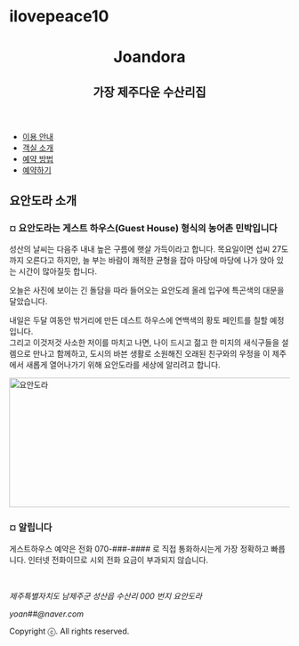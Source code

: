 # ilovepeace10
<!doctype html>
<html lang="ko">
<head>
<meta charset="utf-8">
<title>요안도라</title>
<link href="css/style3.css" rel="stylesheet" type="text/css"><!--[if lt IE 9]>
<script src="http://html5shiv.googlecode.com/svn/trunk/html5.js"></script>
<![endif]-->
</head>

<body>
<div class="container">
		<header>
			  <h1>Joandora</h1>
				<h2>가장 제주다운 수산리집</h2>
		</header>  
    <nav class="navi">
      <ul>
        <li><a href="#">이용 안내</a></li>
        <li><a href="#">객실 소개</a></li>
        <li><a href="#">예약 방법</a></li>
        <li><a href="#">예약하기</a></li>
      </ul>
    </nav>  
		<section class="content">
				<h2>요안도라 소개</h2>    
				<article>
						<h3>¤ 요안도라는 게스트 하우스(Guest House) 형식의 농어촌 민박입니다</h3>
						<p>성산의 날씨는 다음주 내내 높은 구름에 햇살 가득이라고 합니다. 목요일이면 섭씨 27도까지 오른다고 하지만, 늘 부는 바람이 쾌적한 균형을 잡아 마당에 마당에 나가 앉아 있는 시간이 많아질듯 합니다.</p>
						<p>오늘은 사진에 보이는 긴 돌담을 따라 들어오는 요안도레 올레 입구에 특곤색의 대문을 달았습니다.</p>
						<p>내일은 두달 여동안 밖거리에 만든 데스트 하우스에 연백색의 황토 페인트를 칠할 예정입니다. <br>
								그리고 이것저것 사소한 저이를 마치고 나면, 나이 드시고 젊고 한 미지의 새식구들을 설렘으로 만나고 함께하고, 도시의 바븐 생활로 소원해진 오래된 친구와의 우정을 이 제주에서 새롭게 열어나가기 위해 요안도라를 세상에 알리려고 합니다.</p>
						<div class="banner"><img src="images/banner2.png" width="700" height="233" alt="요안도라"></div>      
				</article>
		</section>	
		<aside class="sidebar">
				<h3>¤ 알립니다</h3>
				<p>게스트하우스 예약은 전화 070-###-#### 로 직접 통화하시는게 가장 정확하고 빠릅니다.
						인터넷 전화이므로 시외 전화 요금이 부과되지 않습니다. </p>
				<img src="images/2.jpg" alt="">
				<img src="images/1.jpg" alt="">
				<img src="images/4.jpg" alt="">    
		</aside>    
		<footer>
				<address>
						<p>제주특별자치도 남제주군 성산읍 수산리 000 번지 요안도라 </p>
						<p>yoan##@naver.com</p>
				</address>				
				<p> Copyright ⓒ. All rights reserved.</p>      
		</footer>
</div>
</body>
</html>
